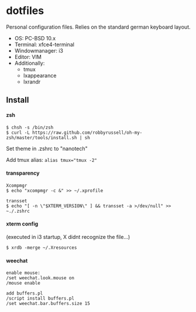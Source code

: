 # dotfiles

Personal configuration files. Relies on the standard german keyboard layout.

- OS: PC-BSD 10.x
- Terminal: xfce4-terminal
- Windowmanager: i3
- Editor: VIM
- Additionally:
  - tmux
  - lxappearance
  - lxrandr

## Install

#### zsh

```shell
$ chsh -s /bin/zsh
$ curl -L https://raw.github.com/robbyrussell/oh-my-zsh/master/tools/install.sh | sh
```

Set theme in .zshrc to "nanotech"

Add tmux alias: `alias tmux="tmux -2"`

#### transparency

```shell
Xcompmgr
$ echo "xcompmgr -c &" >> ~/.xprofile

transset
$ echo "[ -n \"$XTERM_VERSION\" ] && transset -a >/dev/null" >> ~./.zshrc
```

#### xterm config

(executed in i3 startup, X didnt recognize the file...)

```shell
$ xrdb -merge ~/.Xresources
```

#### weechat

```
enable mouse:
/set weechat.look.mouse on
/mouse enable

add buffers.pl
/script install buffers.pl
/set weechat.bar.buffers.size 15
```

